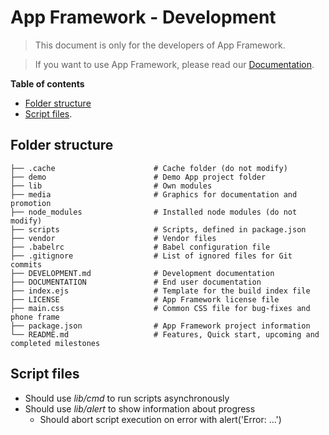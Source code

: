 # App Framework - Development

> This document is only for the developers of App Framework.

> If you want to use App Framework, please read our [Documentation](DOCUMENTATION.md).

**Table of contents**

- [Folder structure](#folder-structure)
- [Script files](#script-files).

## Folder structure

```
├── .cache                      # Cache folder (do not modify)
├── demo                        # Demo App project folder
├── lib                         # Own modules
├── media                       # Graphics for documentation and promotion
├── node_modules                # Installed node modules (do not modify)
├── scripts                     # Scripts, defined in package.json
├── vendor                      # Vendor files
├── .babelrc                    # Babel configuration file
├── .gitignore                  # List of ignored files for Git commits
├── DEVELOPMENT.md              # Development documentation
├── DOCUMENTATION               # End user documentation
├── index.ejs                   # Template for the build index file
├── LICENSE                     # App Framework license file
├── main.css                    # Common CSS file for bug-fixes and phone frame
├── package.json                # App Framework project information
└── README.md                   # Features, Quick start, upcoming and completed milestones
```

## Script files

- Should use *lib/cmd* to run scripts asynchronously
- Should use *lib/alert* to show information about progress
  - Should abort script execution on error with alert('Error: ...')
